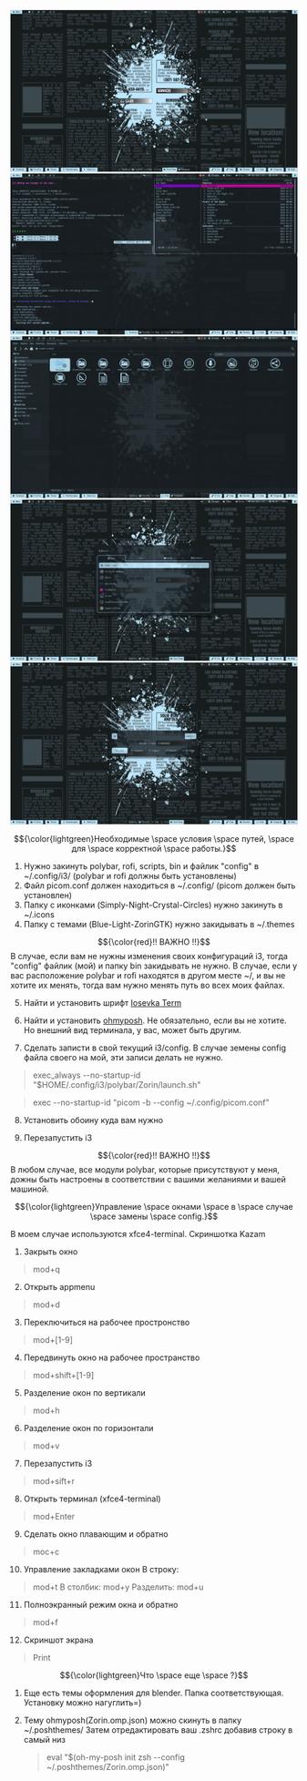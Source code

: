![](./screenshots/Screen.png)
![](./screenshots/terminal.png)
![](./screenshots/thunar.png)
![](./screenshots/appmenu.png)
![](./screenshots/powermenu.png)

$${\color{lightgreen}Необходимые \space условия \space путей, \space для \space корректной \space работы.}$$

1. Нужно закинуть polybar, rofi, scripts, bin и файлик "config" в ~/.config/i3/ (polybar и rofi должны быть установлены)
2. Файл picom.conf должен находиться в ~/.config/ (picom должен быть установлен)
3. Папку с иконками (Simply-Night-Crystal-Circles) нужно закинуть в ~/.icons
4. Папку с темами (Blue-Light-ZorinGTK) нужно закидывать в ~/.themes

$${\color{red}!! ВАЖНО !!}$$
В случае, если вам не нужны изменения своих конфигураций i3, тогда "config" файлик (мой) и папку bin закидывать не нужно.
В случае, если у вас расположение polybar и rofi находятся в другом месте ~/, и вы не хотите их менять, тогда вам нужно менять путь во всех моих файлах.

5. Найти и установить шрифт [Iosevka Term](https://github.com/be5invis/Iosevka)

6. Найти и установить [ohmyposh](https://ohmyposh.dev/docs/installation/linux). Не обязательно, если вы не хотите. Но внешний вид терминала, у вас, может быть другим.

7. Сделать записти в свой текущий i3/config. В случае земены config файла своего на мой, эти записи делать не нужно.


> exec_always --no-startup-id "$HOME/.config/i3/polybar/Zorin/launch.sh"

> exec --no-startup-id "picom -b --config ~/.config/picom.conf"

8. Установить обоину куда вам нужно

9. Перезапустить i3

$${\color{red}!! ВАЖНО !!}$$
В любом случае, все модули polybar, которые присутствуют у меня, дожны быть настроены в соответствии с вашими желаниями и вашей машиной.


$${\color{lightgreen}Управление \space окнами \space в \space случае \space замены \space config.}$$

В моем случае используются xfce4-terminal. Скриншотка Kazam

1. Закрыть окно
> mod+q

2. Открыть appmenu
> mod+d

3. Переключиться на рабочее простронство
> mod+[1-9]

4. Передвинуть окно на рабочее пространство
> mod+shift+[1-9]

5. Разделение окон по вертикали
> mod+h

6. Разделение окон по горизонтали
> mod+v

7. Перезапустить i3
> mod+sift+r

8. Открыть терминал (xfce4-terminal)
> mod+Enter

9. Сделать окно плавающим и обратно
> moc+c

10. Управление закладками окон
В строку:
> mod+t
В столбик:
> mod+y
Разделить:
> mod+u

11. Полноэкранный режим окна и обратно
> mod+f

12. Скриншот экрана
> Print

$${\color{lightgreen}Что \space еще \space ?}$$

1. Еще есть темы оформления для blender. Папка соответствующая. Установку можно нагуглить=)

2. Тему ohmyposh(Zorin.omp.json) можно скинуть в папку ~/.poshthemes/
   Затем отредактировать ваш .zshrc добавив строку в самый низ

   > eval "$(oh-my-posh init zsh --config ~/.poshthemes/Zorin.omp.json)"

